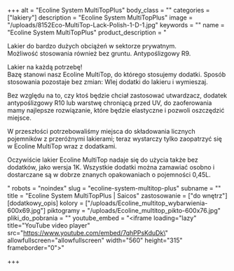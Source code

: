 +++
alt = "Ecoline System MultiTopPlus"
body_class = ""
categories = ["lakiery"]
description = "Ecoline System MultiTopPlus"
image = "/uploads/8152Eco-MultiTop-Lack-Polish-1-D-1.jpg"
keywords = ""
name = "Ecoline System MultiTopPlus"
product_description = "<p>Lakier do bardzo dużych obciążeń w sektorze prywatnym.<br /> Możliwość stosowania również bez gruntu. Antypoślizgowy R9.</p><p>Lakier na każdą potrzebę!<br /> Bazę stanowi nasz Ecoline MultiTop, do którego stosujemy dodatki. Sposób stosowania pozostaje bez zmian: Wlej dodatki do lakieru i wymieszaj.</p><p>Bez względu na to, czy ktoś będzie chciał zastosować utwardzacz, dodatek antypoślizgowy R10 lub warstwę chroniącą przed UV, do zaoferowania mamy najlepsze rozwiązanie, które będzie elastyczne i pozwoli oszczędzić miejsce.</p><p>W przeszłości potrzebowaliśmy miejsca do składowania licznych pojemników z przeróżnymi lakierami; teraz wystarczy tylko zaopatrzyć się w Ecoline MultiTop wraz z dodatkami.</p><p>Oczywiście lakier Ecoline MultiTop nadaje się do użycia także bez dodatków, jako wersja 1K. Wszystkie dodatki można zamawiać osobno i dostarczane są w dobrze znanych opakowaniach o pojemności 0,45L.</p>"
robots = "noindex"
slug = "ecoline-system-multitop-plus"
subname = ""
title = "Ecoline System MultiTopPlus | Saicos"
zastosowanie = ["do wnętrz"]
[dodatkowy_opis]
kolory = ["/uploads/Ecoline_multitop_wybarwienia-600x69.jpg"]
piktogramy = "/uploads/Ecoline_multitop_pikto-600x76.jpg"
pliki_do_pobrania = ""
youtube_embed = "<iframe loading=\"lazy\" title=\"YouTube video player\" src=\"https://www.youtube.com/embed/7qhPPsKduDk\" allowfullscreen=\"allowfullscreen\" width=\"560\" height=\"315\" frameborder=\"0\"></iframe>"

+++
